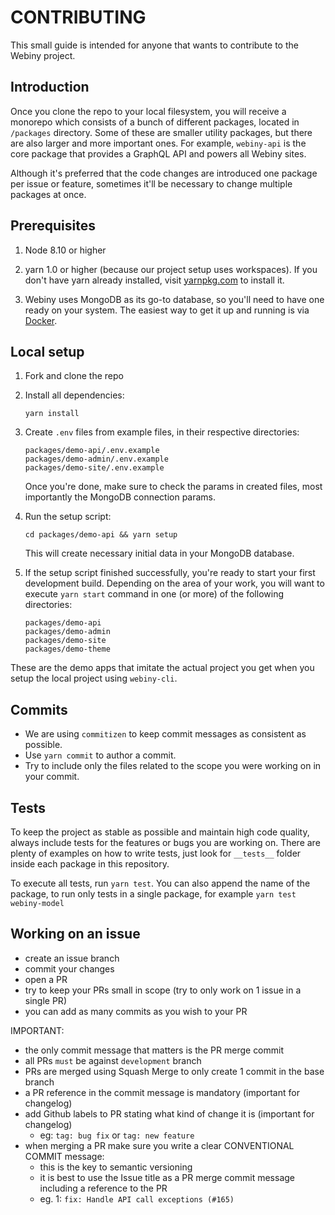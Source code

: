 # CONTRIBUTING

This small guide is intended for anyone that wants to contribute 
to the Webiny project.   

## Introduction
Once you clone the repo to your local filesystem, you will receive
a monorepo which consists of a bunch of different packages, located
in `/packages` directory. Some of these are smaller utility packages, 
but there are also larger and more important ones. 
For example, `webiny-api` is the core package that provides a GraphQL
API and powers all Webiny sites.

Although it's preferred that the code changes are introduced one 
package per issue or feature, sometimes it'll be necessary to change
multiple packages at once.

## Prerequisites
1. Node 8.10 or higher

2. yarn 1.0 or higher (because our project setup uses workspaces).
   If you don't have yarn already installed, visit 
   [yarnpkg.com](https://yarnpkg.com/en/docs/install) to install it. 

3. Webiny uses MongoDB as its go-to database, so you'll need to have 
 one ready on your system. The easiest way to get it up and running is
 via [Docker](https://docs.docker.com/samples/library/mongo/).
 
## Local setup
1. Fork and clone the repo

2. Install all dependencies:   
    ```
    yarn install
    ```

3. Create `.env` files from example files, in their respective directories:
    ```
    packages/demo-api/.env.example
    packages/demo-admin/.env.example
    packages/demo-site/.env.example
    ```
   Once you're done, make sure to check the params in created files, 
   most importantly the MongoDB connection params.

4. Run the setup script:
    ```
    cd packages/demo-api && yarn setup
    ```
    This will create necessary initial data in your MongoDB database.
    
5. If the setup script finished successfully, you're ready to start
your first development build. Depending on the area of your work, you 
will want to execute `yarn start` command in one (or more) of the 
following directories:
    ```
    packages/demo-api
    packages/demo-admin
    packages/demo-site
    packages/demo-theme
    ```

These are the demo apps that imitate the actual project you get when you setup the local
project using `webiny-cli`.

## Commits
- We are using `commitizen` to keep commit messages as consistent as possible.
- Use `yarn commit` to author a commit.
- Try to include only the files related to the scope you were working on in your commit.

## Tests
To keep the project as stable as possible and maintain high code quality, 
always include tests for the features or bugs you are working on. There 
are plenty of examples on how to write tests, just look for `__tests__` 
folder inside each package in this repository. 

To execute all tests, run `yarn test`. You can also append the name
of the package, to run only tests in a single package, for example
 `yarn test webiny-model`

## Working on an issue
- create an issue branch
- commit your changes
- open a PR
- try to keep your PRs small in scope (try to only work on 1 issue in a single PR)
- you can add as many commits as you wish to your PR

IMPORTANT:
- the only commit message that matters is the PR merge commit
- all PRs `must` be against `development` branch
- PRs are merged using Squash Merge to only create 1 commit in the base branch
- a PR reference in the commit message is mandatory (important for changelog)
- add Github labels to PR stating what kind of change it is 
    (important for changelog)
    - eg: `tag: bug fix` or `tag: new feature`
- when merging a PR make sure you write a clear CONVENTIONAL COMMIT message:
    - this is the key to semantic versioning
    - it is best to use the Issue title as a PR merge commit message 
        including a reference to the PR
    - eg. 1: `fix: Handle API call exceptions (#165)`
